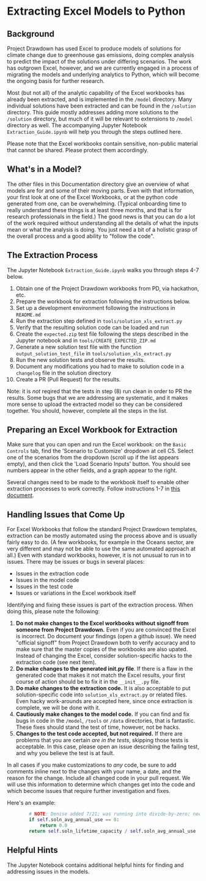 # Extracting Excel Models to Python

## Background

Project Drawdown has used Excel to produce models of solutions for climate change due to greenhouse gas emissions, doing complex analysis to predict the impact of the solutions under differing scenarios.  The work has outgrown Excel, however, and we are currently engaged in a process of migrating the models and underlying analytics to Python, which will become the ongoing basis for further research.

Most (but not all) of the analytic capability of the Excel workbooks has already been extracted, and is implemented in the `/model` directory.  Many individual solutions have been extracted and can be found in the `/solution` directory.  This guide mostly addresses adding more solutions to the `/solution` directory, but much of it will be relevant to extensions to `/model` directory as well.
The accompanying Jupyter Notebook `Extraction_Guide.ipynb` will help you through the steps outlined here.

Please note that the Excel workbooks contain sensitive, non-public material that cannot be shared.  Please protect them accordingly.

## What's in a Model?

The other files in this Documentation directory give an overview of what models are for and some of their
moving parts.
Even with that information, your first look at one of the Excel Workbooks, or at the python code generated from one, can be overwhelming.  (Typical onboarding
time to really understand these things is at least three months, and that is for research professionals in the field.)
The good news is that you can do a lot of the work required without understanding all the details of what the inputs mean or
what the analysis is doing.  You just need a bit of a holistic grasp of the overall process and a good ability to "follow the code".

## The Extraction Process

The Jupyter Notebook `Extraction_Guide.ipynb` walks you through steps 4-7 below.

  1. Obtain one of the Project Drawdown workbooks from PD, via hackathon, etc. 
  2. Prepare the workbook for extraction following the instructions below.
  3. Set up a development environment following the instructions in `README.md`
  4. Run the extraction step defined in `tools/solution_xls_extract.py`
  5. Verify that the resulting solution code can be loaded and run
  6. Create the `expected.zip` test file following the steps described in the Jupyter notebook and in `tools/CREATE_EXPECTED_ZIP.md`
  7. Generate a new solution test file with the function `output_solution_test_file` in `tools/solution_xls_extract.py`
  8. Run the new solution tests and observe the results.
  9. Document any modifications you had to make to solution code in a `changelog` file in the solution directory
  10. Create a PR (Pull Request) for the results.

Note: it is _not_ reqired that the tests in step (8) run clean in order to PR the results.  Some bugs that we are addressing are
systematic, and it makes more sense to upload the extracted model so they can be considered together.
You should, however, complete all the steps in the list.

## Preparing an Excel Workbook for Extraction

Make sure that you can open and run the Excel workbook:  on the `Basic Controls` tab, find the 'Scenario to Customize' dropdown at cell C5.  Select one of the scenarios from the dropdown (scroll up if the list appears empty), and then click the 'Load Scenario Inputs' button.  You should see numbers appear in the other fields, and a graph appear to the right.

Several changes need to be made to the workbook itself to enable other extraction processes to work correctly.  Follow instructions 1-7 in [this document](https://docs.google.com/document/d/1OiKg3_OOGjYOUdnHTQuZggsko5n31qv_YV4h77E3LHk/edit?usp=sharing).

## Handling Issues that Come Up

For Excel Workbooks that follow the standard Project Drawdown templates, extraction can be mostly automated using the process above and is usually fairly easy to do.  (A few workbooks, for example in the Oceans sector, are very different and may not be able to use the same automated approach at all.)  Even with standard workbooks, however, it is not unusual to run in to issues.  There may be issues or bugs in several places:
 * Issues in the extraction code
 * Issues in the model code
 * Issues in the test code
 * Issues or variations in the Excel workbook itself

Identifying and fixing these issues is part of the extraction process.  When doing this, please note the following:
 1. **Do not make changes to the Excel workbooks without signoff from someone from Project Drawdown.**  Even if you are convinced the Excel is incorrect.  Do document your findings (open a github issue).
 We need "official signoff" from Project Drawdown both to verify accuracy and to make sure that the master copies of the workbooks are also upated.
 Instead of changing the Excel, consider solution-specific hacks to the extraction code (see next item).
 2. **Do make changes to the generated __init__.py file**.  If there is a flaw in the generated code that makes it not match the Excel results, your first course of action should be to fix it in the `__init__.py` file.
 3. **Do make changes to the extraction code.**  It is also acceptable to put solution-specific code into `solution_xls_extract.py` or related files.
 Even hacky work-arounds are accepted here, since once extraction is complete, we will be done with it.
 4. **Cautiously make changes to the model code.**  If you can find and fix bugs in code in the `/model`, `/tools` or `/data` directories, that is fantastic.  These fixes should stand the test of time, however, not be hacks.
 5. **Changes to the test code accepted, but not required.** If there are problems that you are certain _are in the tests_, skipping those tests is acceptable.  In this case, please open an issue describing the failing test, and why you believe the test is at fault.

In all cases if you make customizations to *any* code, be sure to add comments inline next to the changes with your name, a date, and the
reason for the change.  Include all changed code in your pull request.
We will use this information to determine which changes get into the code and which become issues that require further 
investigation and fixes.

Here's an example:
```python
        # NOTE: Denise added 7/21; was running into divide-by-zero; need to check if this is appropriate
        if self.soln_avg_annual_use == 0:
            return 0.0
        return self.soln_lifetime_capacity / self.soln_avg_annual_use
```

## Helpful Hints

The Jupyter Notebook contains additional helpful hints for finding and addressing issues in the models.
